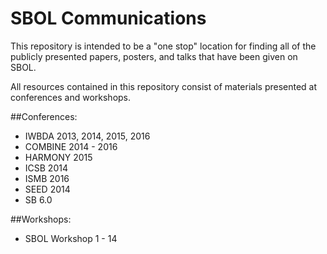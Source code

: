 SBOL Communications
==========

This repository is intended to be a "one stop" location for finding 
all of the publicly presented papers, posters, and talks that have 
been given on SBOL.

All resources contained in this repository consist of materials presented at conferences and workshops.

##Conferences:
- IWBDA 2013, 2014, 2015, 2016
- COMBINE 2014 - 2016
- HARMONY 2015
- ICSB 2014
- ISMB 2016
- SEED 2014
- SB 6.0

##Workshops:
- SBOL Workshop 1 - 14
